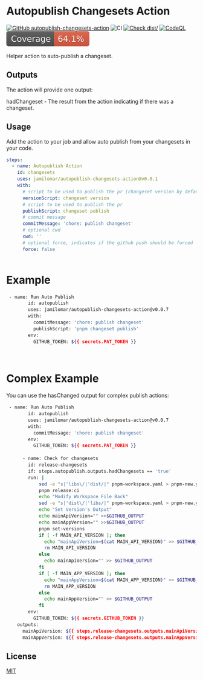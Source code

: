 # Autopublish Changesets Action

[![GitHub autopublish-changesets-action](https://github.com/jamilomar/autopublish-changesets-action/actions/workflows/linter.yml/badge.svg)](https://github.com/autopublish-changesets-action/autopublish-changesets-action)
![CI](https://github.com/jamilomar/autopublish-changesets-action/actions/workflows/ci.yml/badge.svg)
[![Check dist/](https://github.com/jamilomar/autopublish-changesets-action/actions/workflows/check-dist.yml/badge.svg)](https://github.com/jamilomar/autopublish-changesets-action/actions/workflows/check-dist.yml)
[![CodeQL](https://github.com/jamilomar/autopublish-changesets-action/actions/workflows/codeql-analysis.yml/badge.svg)](https://github.com/jamilomar/autopublish-changesets-action/actions/workflows/codeql-analysis.yml)
[![Coverage](./badges/coverage.svg)](./badges/coverage.svg)

Helper action to auto-publish a changeset.


## Outputs
The action will provide one output:

hadChangeset - The result from the action indicating if there was a changeset.

## Usage
Add the action to your job and allow auto publish from your changesets in your code.
```yaml
steps:
  - name: Autopublish Action
    id: changesets
    uses: jamilomar/autopublish-changesets-action@v0.0.1
    with:
      # script to be used to publish the pr (changeset version by default)
      versionScript: changeset version
      # script to be used to publish the pr 
      publishScript: changeset publish
      # commit message
      commitMessage: 'chore: publish changeset'
      # optional cwd 
      cwd: ''
      # optional force, indicates if the github push should be forced
      force: false
          
```


# Example



```sh
 - name: Run Auto Publish
        id: autopublish
        uses: jamilomar/autopublish-changesets-action@v0.0.7
        with:
          commitMessage: 'chore: publish changeset'
          publishScript: 'pnpm changeset publish'            
        env:
          GITHUB_TOKEN: ${{ secrets.PAT_TOKEN }}

   

```

# Complex Example

You can use the hasChanged output for complex publish actions:

```sh
 - name: Run Auto Publish
        id: autopublish
        uses: jamilomar/autopublish-changesets-action@v0.0.7
        with:
          commitMessage: 'chore: publish changeset'            
        env:
          GITHUB_TOKEN: ${{ secrets.PAT_TOKEN }}

      - name: Check for changesets
        id: release-changesets
        if: steps.autopublish.outputs.hadChangesets == 'true'
        run: |
            sed -e "s|'libs\/|'dist/|" pnpm-workspace.yaml > pnpm-new.yaml && mv pnpm-new.yaml pnpm-workspace.yaml
            pnpm release:ci
            echo "Modify Workspace File Back"
            sed -e "s|'dist\/|'libs/|" pnpm-workspace.yaml > pnpm-new.yaml && mv pnpm-new.yaml pnpm-workspace.yaml
            echo "Set Version's Output"
            echo mainApiVersion="" >>$GITHUB_OUTPUT
            echo mainAppVersion="" >>$GITHUB_OUTPUT
            pnpm set-versions
            if [ -f MAIN_API_VERSION ]; then
              echo "mainApiVersion=$(cat MAIN_API_VERSION)" >> $GITHUB_OUTPUT
              rm MAIN_API_VERSION
            else
              echo mainApiVersion="" >> $GITHUB_OUTPUT
            fi
            if [ -f MAIN_APP_VERSION ]; then
              echo "mainAppVersion=$(cat MAIN_APP_VERSION)" >> $GITHUB_OUTPUT
              rm MAIN_APP_VERSION
            else
              echo mainAppVersion="" >> $GITHUB_OUTPUT
            fi
        env:
          GITHUB_TOKEN: ${{ secrets.GITHUB_TOKEN }}
    outputs:
      mainApiVersion: ${{ steps.release-changesets.outputs.mainApiVersion }}
      mainAppVersion: ${{ steps.release-changesets.outputs.mainAppVersion }}

```
## License

[MIT](./LICENSE)